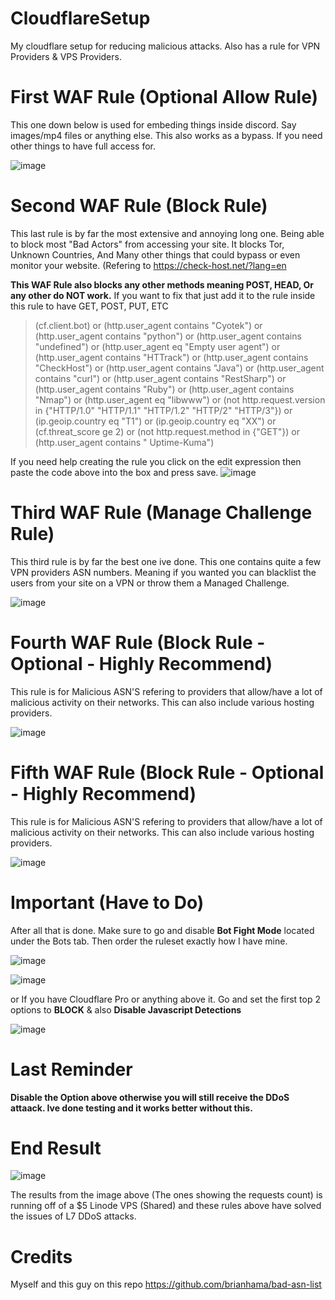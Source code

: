# CloudflareSetup
My cloudflare setup for reducing malicious attacks. Also has a rule for VPN Providers & VPS Providers.

# First WAF Rule (Optional Allow Rule)
This one down below is used for embeding things inside discord. Say images/mp4 files or anything else. This also works as a bypass. If you need other things to have full access for.

![image](https://user-images.githubusercontent.com/79751099/184986898-7b575ab8-a291-4ca7-897e-18b348d901b9.png)

# Second WAF Rule (Block Rule)
This last rule is by far the most extensive and annoying long one. Being able to block most "Bad Actors" from accessing your site.
It blocks Tor, Unknown Countries, And Many other things that could bypass or even monitor your website. (Refering to https://check-host.net/?lang=en

**This WAF Rule also blocks any other methods meaning POST, HEAD, Or any other do NOT work.** If you want to fix that just add it to the rule inside this rule to have GET, POST, PUT, ETC

>(cf.client.bot) or (http.user_agent contains "Cyotek") or (http.user_agent contains "python") or (http.user_agent contains "undefined") or (http.user_agent eq "Empty user agent") or (http.user_agent contains "HTTrack") or (http.user_agent contains "CheckHost") or (http.user_agent contains "Java") or (http.user_agent contains "curl") or (http.user_agent contains "RestSharp") or (http.user_agent contains "Ruby") or (http.user_agent contains "Nmap") or (http.user_agent eq "libwww") or (not http.request.version in {"HTTP/1.0" "HTTP/1.1" "HTTP/1.2" "HTTP/2" "HTTP/3"}) or (ip.geoip.country eq "T1") or (ip.geoip.country eq "XX") or (cf.threat_score ge 2) or (not http.request.method in {"GET"}) or (http.user_agent contains " Uptime-Kuma")

If you need help creating the rule you click on the edit expression then paste the code above into the box and press save.
![image](https://user-images.githubusercontent.com/79751099/176108597-768036cb-574c-4831-a575-2c643c1d25e1.png)

# Third WAF Rule (Manage Challenge Rule)
This third rule is by far the best one ive done. This one contains quite a few VPN providers ASN numbers. Meaning if you wanted
you can blacklist the users from your site on a VPN or throw them a Managed Challenge.

![image](https://user-images.githubusercontent.com/79751099/176107831-57be1fbc-becf-4edf-8f96-c8923ef67063.png)

# Fourth WAF Rule (Block Rule - Optional - Highly Recommend)
This rule is for Malicious ASN'S refering to providers that allow/have a lot of malicious activity on their networks. This can also include various hosting providers.

![image](https://user-images.githubusercontent.com/79751099/184987490-f79e6e5e-75df-46a6-9e03-d92c7d71d23a.png)

# Fifth WAF Rule (Block Rule - Optional - Highly Recommend)
This rule is for Malicious ASN'S refering to providers that allow/have a lot of malicious activity on their networks. This can also include various hosting providers.

![image](https://user-images.githubusercontent.com/79751099/184988118-453e2895-add8-40ab-812b-df6dfcc80c65.png)

# Important (Have to Do)
After all that is done. Make sure to go and disable **Bot Fight Mode** located under the Bots tab. Then order the ruleset exactly how I have mine.

![image](https://user-images.githubusercontent.com/79751099/176111243-713b6bca-9929-47eb-9832-9fcad40440ce.png)

![image](https://user-images.githubusercontent.com/79751099/184988340-9b728dcf-7701-4d0b-a5c5-d2cb25181b67.png)


or If you have Cloudflare Pro or anything above it. Go and set the first top 2 options to **BLOCK** & also **Disable Javascript Detections**

![image](https://user-images.githubusercontent.com/79751099/176262127-5fca43fd-cd83-4857-8f20-7f076e8044c0.png)

# Last Reminder
**Disable the Option above otherwise you will still receive the DDoS attaack. Ive done testing and it works better without this.**

# End Result
![image](https://user-images.githubusercontent.com/79751099/184987251-5ba0b33e-ec2f-41f8-a7f1-1f7028f4814c.png)

The results from the image above (The ones showing the requests count) is running off of a $5 Linode VPS (Shared) and these rules above have solved the issues of L7 DDoS attacks. 

# Credits
Myself and this guy on this repo https://github.com/brianhama/bad-asn-list
